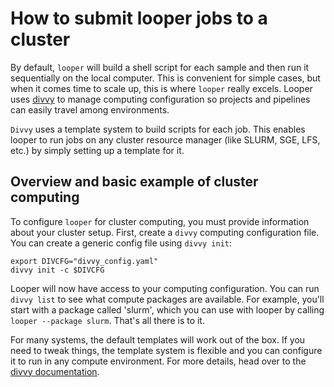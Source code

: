 # How to submit looper jobs to a cluster

By default, `looper` will build a shell script for each sample and then run it sequentially on the local computer. This is convenient for simple cases, but when it comes time to scale up, this is where `looper` really excels. Looper uses [divvy](http://code.databio.org/divvy) to manage computing configuration so projects and pipelines can easily travel among environments.

`Divvy` uses a template system to build scripts for each job. This enables looper to run jobs on any cluster resource manager (like SLURM, SGE, LFS, etc.) by simply setting up a template for it.

## Overview and basic example of cluster computing

To configure `looper` for cluster computing, you must provide information about your cluster setup. First, create a `divvy` computing configuration file. You can create a generic config file using `divvy init`:

```
export DIVCFG="divvy_config.yaml"
divvy init -c $DIVCFG
```

Looper will now have access to your computing configuration. You can run `divvy list` to see what compute packages are available. For example, you'll start with a package called 'slurm', which you can use with looper by calling `looper --package slurm`. That's all there is to it. 

For many systems, the default templates will work out of the box. If you need to tweak things, the template system is flexible and you can configure it to run in any compute environment. For more details, head over to the [divvy documentation](http://divvy.databio.org).
